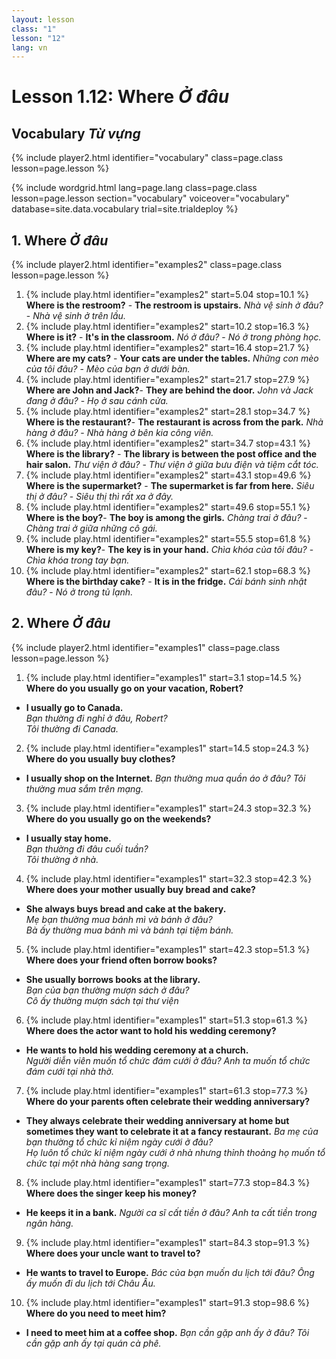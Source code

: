```yaml
---
layout: lesson
class: "1"
lesson: "12"
lang: vn
---
```



# Lesson 1.12: Where *Ở đâu*

## Vocabulary *Từ vựng*
{% include player2.html identifier="vocabulary" class=page.class lesson=page.lesson %}

{% include wordgrid.html lang=page.lang
		class=page.class 
		lesson=page.lesson 
		section="vocabulary"
		voiceover="vocabulary"
		database=site.data.vocabulary 
		trial=site.trialdeploy %}






## 1. Where *Ở đâu*
{% include player2.html identifier="examples2" class=page.class lesson=page.lesson %}


1.  {% include play.html identifier="examples2" start=5.04 stop=10.1 %} **Where is the restroom?** - **The restroom is upstairs.** 
*Nhà vệ sinh ở đâu?* - *Nhà vệ sinh ở trên lầu.*
2.  {% include play.html identifier="examples2" start=10.2 stop=16.3 %} **Where is it?** - **It's in the classroom.**
*Nó ở đâu?* - *Nó ở trong phòng học.*
3.  {% include play.html identifier="examples2" start=16.4 stop=21.7 %} **Where are my cats?** - **Your cats are under the tables.**
*Những con mèo của tôi đâu?* - *Mèo của bạn ở dưới bàn.*
4.  {% include play.html identifier="examples2" start=21.7 stop=27.9 %} **Where are John and Jack?**- **They are behind the door.**
*John và Jack đang ở đâu?* - *Họ ở sau cánh cửa.*
5.  {% include play.html identifier="examples2" start=28.1 stop=34.7 %} **Where is the restaurant?**- **The restaurant is across from the park.**
*Nhà hàng ở đâu?* - *Nhà hàng ở bên kia công viên.*
6.  {% include play.html identifier="examples2" start=34.7 stop=43.1 %} **Where is the library?** - **The library is between the post office and the hair salon.**
*Thư viện ở đâu?* - *Thư viện ở giữa bưu điện và tiệm cắt tóc.*
7.  {% include play.html identifier="examples2" start=43.1 stop=49.6 %} **Where is the supermarket?** - **The supermarket is far from here.**
*Siêu thị ở đâu?* - *Siêu thị thì rất xa ở đây.*
8.  {% include play.html identifier="examples2" start=49.6 stop=55.1 %} **Where is the boy?**- **The boy is among the girls.**
*Chàng trai ở đâu?* - *Chàng trai ở giữa những cô gái.*
9.  {% include play.html identifier="examples2" start=55.5 stop=61.8 %} **Where is my key?**- **The key is in your hand.**
*Chìa khóa của tôi đâu?* - *Chìa khóa trong tay bạn.*
10.  {% include play.html identifier="examples2" start=62.1 stop=68.3 %} **Where is the birthday cake?** - **It is in the fridge.**
*Cái bánh sinh nhật đâu?* - *Nó ở trong tủ lạnh.*


## 2. Where *Ở đâu*
{% include player2.html identifier="examples1" class=page.class lesson=page.lesson %}

1. {% include play.html identifier="examples1" start=3.1 stop=14.5 %} **Where do you usually go on your vacation, Robert?**
- **I usually go to Canada.**    
*Bạn thường đi nghỉ ở đâu, Robert?*    
*Tôi thường đi Canada.*
2. {% include play.html identifier="examples1" start=14.5 stop=24.3 %} **Where do you usually buy clothes?**
- **I usually shop on the Internet.**
*Bạn thường mua quần áo ở đâu?*
*Tôi thường mua sắm trên mạng.*
3. {% include play.html identifier="examples1" start=24.3 stop=32.3 %} **Where do you usually go on the weekends?**
- **I usually stay home.**     
*Bạn thường đi đâu cuối tuần?*     
*Tôi thường ở nhà.*
4. {% include play.html identifier="examples1" start=32.3 stop=42.3 %} **Where does your mother usually buy bread and cake?**
- **She always buys bread and cake at the bakery.**      
*Mẹ bạn thường mua bánh mì và bánh ở đâu?*     
*Bà ấy thường mua bánh mì và bánh tại tiệm bánh.*    
5. {% include play.html identifier="examples1" start=42.3 stop=51.3 %} **Where does your friend often borrow books?**
- **She usually borrows books at the library.**     
*Bạn của bạn thường mượn sách ở đâu?*      
*Cô ấy thường mượn sách tại thư viện*      
6. {% include play.html identifier="examples1" start=51.3 stop=61.3 %} **Where does the actor want to hold his wedding ceremony?**
- **He wants to hold his wedding ceremony at a church.**      
*Người diễn viên muốn tổ chức đám cưới ở đâu?*
*Anh ta muốn tổ chức đám cưới tại nhà thờ.* 
7. {% include play.html identifier="examples1" start=61.3 stop=77.3 %} **Where do your parents often celebrate their wedding anniversary?**
- **They always celebrate their wedding anniversary at home but sometimes they want to celebrate it at a fancy restaurant.**
*Ba mẹ của bạn thường tổ chức kỉ niệm ngày cưới ở đâu?*    
*Họ luôn tổ chức kỉ niệm ngày cưới ở nhà nhưng thỉnh thoảng họ muốn tổ chức tại một nhà hàng sang trọng.*    
8. {% include play.html identifier="examples1" start=77.3 stop=84.3 %} **Where does the singer keep his money?**
- **He keeps it in a bank.**
*Người ca sĩ cất tiền ở đâu?*
*Anh ta cất tiền trong ngân hàng.*
9. {% include play.html identifier="examples1" start=84.3 stop=91.3 %} **Where does your uncle want to travel to?**
- **He wants to travel to Europe.**
*Bác của bạn muốn du lịch tới đâu?*
*Ông ấy muốn đi du lịch tới Châu Âu.*
10. {% include play.html identifier="examples1" start=91.3 stop=98.6 %} **Where do you need to meet him?**
- **I need to meet him at a coffee shop.**
*Bạn cần gặp anh ấy ở đâu?*
*Tôi cần gặp anh ấy tại quán cà phê.*

